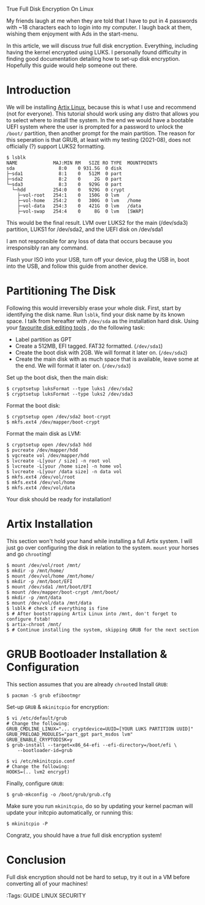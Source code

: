 True Full Disk Encryption On Linux

My friends laugh at me when they are told that I have to put in 4 passwords 
with ~18 characters each to login into my computer. I laugh back at them,
wishing them enjoyment with Ads in the start-menu.

In this article, we will discuss *true* full disk encryption. Everything,
including having the kernel encrypted using LUKS. I personally found difficulty
in finding good documentation detailing how to set-up disk encryption.
Hopefully this guide would help someone out there.

# Introduction
We will be installing [Artix Linux](https://artixlinux.org/), because this is
what I use and recommend (not for everyone). This tutorial should work using
any distro that allows you to select where to install the system. In the end we
would have a bootable UEFI system where the user is prompted for a password to
unlock the ```/boot/``` partition, then another prompt for the main partition.
The reason for this seperation is that GRUB, at least with my testing 
(2021-08), does not officially (?) support LUKS2 formatting.

```
$ lsblk
NAME             MAJ:MIN RM   SIZE RO TYPE  MOUNTPOINTS
sda                8:0    0 931.5G  0 disk  
├─sda1             8:1    0   512M  0 part  
├─sda2             8:2    0     2G  0 part  
└─sda3             8:3    0   929G  0 part  
  └─hdd          254:0    0   929G  0 crypt 
    ├─vol-root   254:1    0   150G  0 lvm   /
    ├─vol-home   254:2    0   300G  0 lvm   /home
    ├─vol-data   254:3    0   421G  0 lvm   /data
    ├─vol-swap   254:4    0     8G  0 lvm   [SWAP]

```

This would be the final result. LVM over LUKS2 for the main (/dev/sda3)
partition, LUKS1 for /dev/sda2, and the UEFI disk on /dev/sda1

I am not responsible for any loss of data that occurs because you irresponsibly
ran any command.

Flash your ISO into your USB, turn off your device, plug the USB in, boot into
the USB, and follow this guide from another device.

# Partitioning The Disk
Following this would irreversibly erase your whole disk. First, start by
identifying the disk name. Run ```lsblk```, find your disk name by its known
space. I talk from hereafter with ```/dev/sda``` as the installation hard disk.
Using your [favourite disk editing tools](https://wiki.archlinux.org/title/Partitioning#Tools)
, do the following task:

* Label partition as GPT
* Create a 512MB, EFI tagged. FAT32 formatted. (```/dev/sda1```)
* Create the boot disk with 2GB. We will format it later on. (```/dev/sda2```)
* Create the main disk with as much space that is available, leave some at the
  end. We will format it later on. (```/dev/sda3```)

Set up the boot disk, then the main disk:

```
$ cryptsetup luksFormat --type luks1 /dev/sda2
$ cryptsetup luksFormat --type luks2 /dev/sda3
```

Format the boot disk:

```
$ cryptsetup open /dev/sda2 boot-crypt
$ mkfs.ext4 /dev/mapper/boot-crypt
```

Format the main disk as LVM:

```
$ cryptsetup open /dev/sda3 hdd
$ pvcreate /dev/mapper/hdd
$ vgcreate vol /dev/mapper/hdd
$ lvcreate -L[your / size] -n root vol
$ lvcreate -L[your /home size] -n home vol
$ lvcreate -L[your /data size] -n data vol
$ mkfs.ext4 /dev/vol/root
$ mkfs.ext4 /dev/vol/home
$ mkfs.ext4 /dev/vol/data
```

Your disk should be ready for installation!

# Artix Installation
This section won't hold your hand while installing a full Artix system. I will
just go over configuring the disk in relation to the system. ```mount``` your
horses and go ```chroot```ing!

```
$ mount /dev/vol/root /mnt/
$ mkdir -p /mnt/home/
$ mount /dev/vol/home /mnt/home/
$ mkdir -p /mnt/boot/EFI
$ mount /dev/sda1 /mnt/boot/EFI
$ mount /dev/mapper/boot-crypt /mnt/boot/
$ mkdir -p /mnt/data
$ mount /dev/vol/data /mnt/data
$ lsblk # check if everything is fine
$ # After bootstrapping Artix Linux into /mnt, don't forget to configure fstab!
$ artix-chroot /mnt/
$ # Continue installing the system, skipping GRUB for the next section
```

# GRUB Bootloader Installation & Configuration
This section assumes that you are already ```chroot```ed
Install ```GRUB```:
```
$ pacman -S grub efibootmgr
```

Set-up ```GRUB``` & ```mkinitcpio``` for encryption:

```
$ vi /etc/default/grub
# Change the following:
GRUB_CMDLINE_LINUX="... cryptdevice=UUID=[YOUR LUKS PARTITION UUID]"
GRUB_PRELOAD_MODULES="part_gpt part_msdos lvm"
GRUB_ENABLE_CRYPTODISK=y
$ grub-install --target=x86_64-efi --efi-directory=/boot/efi \
	--bootloader-id=grub
```

```
$ vi /etc/mkinitcpio.conf
# Change the following:
HOOKS=(.. lvm2 encrypt)
```

Finally, configure ```GRUB```:

```
$ grub-mkconfig -o /boot/grub/grub.cfg
```

Make sure you run ```mkinitcpio```, do so by updating your kernel pacman will
update your initcpio automatically, or running this:

```
$ mkinitcpio -P
```


Congratz, you should have a *true* full disk encryption system!

# Conclusion
Full disk encryption should not be hard to setup, try it out in a VM before
converting all of your machines!

:Tags: GUIDE LINUX SECURITY
